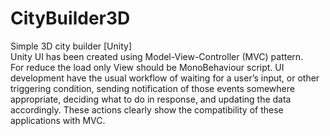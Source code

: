 # CityBuilder3D<br>
Simple 3D city builder [Unity]<br>
Unity UI has been created using Model-View-Controller (MVC) pattern.<br>
For reduce the load only View should be MonoBehaviour script.
UI development have the usual workflow of waiting for a user’s input, or other triggering condition, 
sending notification of those events somewhere appropriate, deciding what to do in response, and updating 
the data accordingly. These actions clearly show the compatibility of these applications with MVC.

